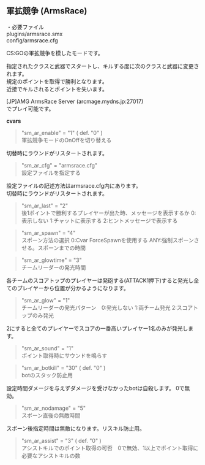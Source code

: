 ## 軍拡競争 (ArmsRace)

・必要ファイル  
plugins/armsrace.smx  
config/armsrace.cfg

CS:GOの軍拡競争を模したモードです。

指定されたクラスと武器でスタートし、キルする度に次のクラスと武器に変更されます。  
規定のポイントを取得で勝利となります。  
近接でキルされるとポイントを失います。  

[JP]AMG ArmsRace Server (arcmage.mydns.jp:27017)  
でプレイ可能です。

**cvars**

>"sm_ar_enable" = "1" ( def. "0" )  
>軍拡競争モードのOnOffを切り替える
 
切替時にラウンドがリスタートされます。
 
>"sm_ar_cfg" = "armsrace.cfg"  
>設定ファイルを指定する
 
設定ファイルの記述方法はarmsrace.cfg内にあります。  
切替時にラウンドがリスタートされます。
 
>"sm_ar_last" = "2"  
>後1ポイントで勝利するプレイヤーが出た時、メッセージを表示するか 0:表示しない 1:チャットに表示する 2:ヒントメッセージで表示する

>"sm_ar_spawn" = "4"  
>スポーン方法の選択 0:Cvar ForceSpawnを使用する ANY:強制スポーンさせる。スポーンまでの時間

>"sm_ar_glowtime" = "3"  
>チームリーダーの発光時間
 
各チームのスコアトップのプレイヤーは発砲する(ATTACK1押下)すると発光し全てのプレイヤーから位置が分かるようになります。

>"sm_ar_glow" = "1"  
>チームリーダーの発光パターン　0:発光しない 1:両チーム発光 2:スコアトップのみ発光
 
2にすると全てのプレイヤーでスコアの一番高いプレイヤー1名のみが発光します。

>"sm_ar_sound" = "1"  
>ポイント取得時にサウンドを鳴らす

>"sm_ar_botkill" = "30" ( def. "0" )  
>botのスタック防止用

設定時間ダメージを与えずダメージを受けなかったbotは自殺します。
0で無効。

>"sm_ar_nodamage" = "5"  
>スポーン直後の無敵時間
 
スポーン後指定時間は無敵になります。リスキル防止用。

>"sm_ar_assist" = "3" ( def. "0" )  
>アシストキルでのポイント取得の可否　0で無効、1以上でポイント取得に必要なアシストキルの数
